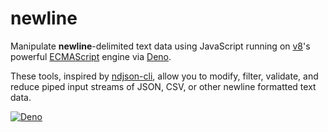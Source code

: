 # newline

Manipulate **newline**-delimited text data using JavaScript running on
[v8](https://v8.dev/features)'s powerful [ECMAScript](https://tc39.es/ecma262/)
engine via [Deno](https://deno.land/).

These tools, inspired by [ndjson-cli](https://github.com/mbostock/ndjson-cli),
allow you to modify, filter, validate, and reduce piped input streams of JSON,
CSV, or other newline formatted text data.

[![Deno](https://github.com/cnrdh/newline/actions/workflows/deno.yml/badge.svg)](https://github.com/cnrdh/newline/actions/workflows/deno.yml)
